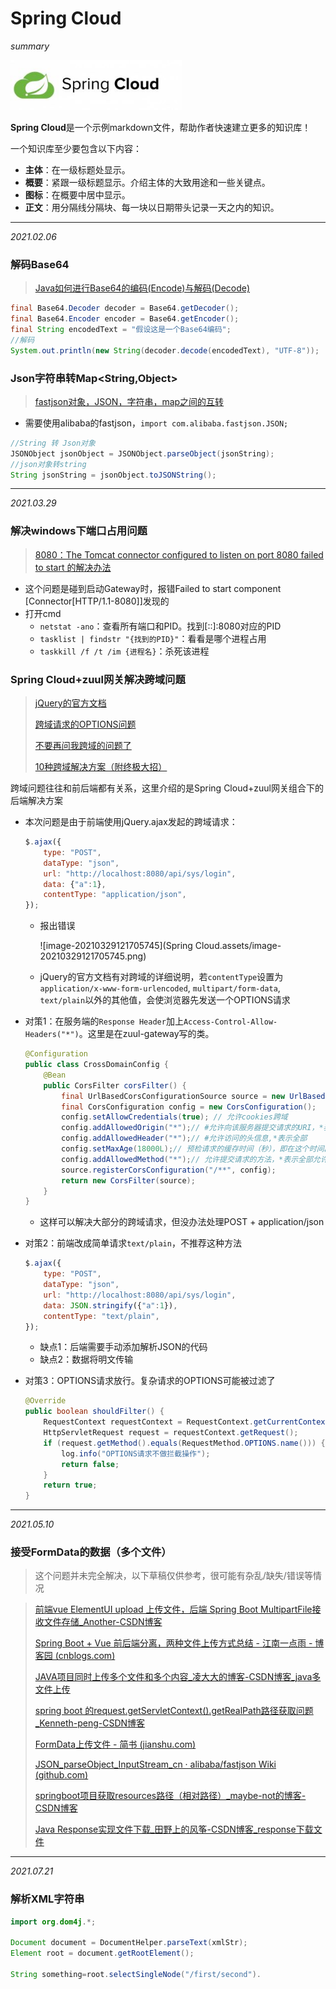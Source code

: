 # Spring Cloud

*summary*

<img src="./Spring Cloud.assets/u=4247047143,2462685194&fm=26&gp=0.jpg" alt="u=4247047143,2462685194&fm=26&gp=0" style="zoom:80%;" />

**Spring Cloud**是一个示例markdown文件，帮助作者快速建立更多的知识库！

一个知识库至少要包含以下内容：

- **主体**：在一级标题处显示。
- **概要**：紧跟一级标题显示。介绍主体的大致用途和一些关键点。
- **图标**：在概要中居中显示。
- **正文**：用分隔线分隔块、每一块以日期带头记录一天之内的知识。

---

*2021.02.06*

### 解码Base64

> [Java如何进行Base64的编码(Encode)与解码(Decode)](https://www.cnblogs.com/alter888/p/9140732.html)

```java
final Base64.Decoder decoder = Base64.getDecoder();
final Base64.Encoder encoder = Base64.getEncoder();
final String encodedText = "假设这是一个Base64编码";
//解码
System.out.println(new String(decoder.decode(encodedText), "UTF-8"));
```

### Json字符串转Map<String,Object>

> [fastjson对象，JSON，字符串，map之间的互转](https://www.cnblogs.com/heqiyoujing/p/9840424.html)

- 需要使用alibaba的fastjson，`import com.alibaba.fastjson.JSON;`

```java
//String 转 Json对象
JSONObject jsonObject = JSONObject.parseObject(jsonString);
//json对象转string
String jsonString = jsonObject.toJSONString();
```

---

*2021.03.29*

### 解决windows下端口占用问题

> [8080：The Tomcat connector configured to listen on port 8080 failed to start 的解决办法](https://blog.csdn.net/weixin_44259720/article/details/104521766)

- 这个问题是碰到启动Gateway时，报错Failed to start component [Connector[HTTP/1.1-8080]]发现的
- 打开cmd
  - `netstat -ano`：查看所有端口和PID。找到[::]:8080对应的PID
  - `tasklist | findstr "{找到的PID}"`：看看是哪个进程占用
  - `taskkill /f /t /im {进程名}`：杀死该进程

### Spring Cloud+zuul网关解决跨域问题

> [jQuery的官方文档](https://api.jquery.com/jquery.ajax/)
>
> [跨域请求的OPTIONS问题](https://blog.csdn.net/achang07/article/details/79380990)
>
> [不要再问我跨域的问题了](https://segmentfault.com/a/1190000015597029)
>
> [10种跨域解决方案（附终极大招）](https://juejin.cn/post/6844904126246027278#heading-34)

跨域问题往往和前后端都有关系，这里介绍的是Spring Cloud+zuul网关组合下的后端解决方案

- 本次问题是由于前端使用jQuery.ajax发起的跨域请求：

  ```js
  $.ajax({
      type: "POST",
      dataType: "json",
      url: "http://localhost:8080/api/sys/login",
      data: {"a":1},
      contentType: "application/json",
  });
  ```

  - 报出错误

    ![image-20210329121705745](Spring Cloud.assets/image-20210329121705745.png)

  - jQuery的官方文档有对跨域的详细说明，若`contentType`设置为`application/x-www-form-urlencoded`, `multipart/form-data`, `text/plain`以外的其他值，会使浏览器先发送一个OPTIONS请求

- 对策1：在服务端的`Response Header`加上`Access-Control-Allow-Headers("*")`。这里是在zuul-gateway写的类。

  ```java
  @Configuration
  public class CrossDomainConfig {
      @Bean
      public CorsFilter corsFilter() {
          final UrlBasedCorsConfigurationSource source = new UrlBasedCorsConfigurationSource();
          final CorsConfiguration config = new CorsConfiguration();
          config.setAllowCredentials(true); // 允许cookies跨域
          config.addAllowedOrigin("*");// #允许向该服务器提交请求的URI，*表示全部允许
          config.addAllowedHeader("*");// #允许访问的头信息,*表示全部
          config.setMaxAge(18000L);// 预检请求的缓存时间（秒），即在这个时间段里，对于相同的跨域请求不会再预检了
          config.addAllowedMethod("*");// 允许提交请求的方法，*表示全部允许
          source.registerCorsConfiguration("/**", config);
          return new CorsFilter(source);
      }
  }
  ```

  - 这样可以解决大部分的跨域请求，但没办法处理POST + application/json

- 对策2：前端改成简单请求`text/plain`，不推荐这种方法

  ```js
  $.ajax({
      type: "POST",
      dataType: "json",
      url: "http://localhost:8080/api/sys/login",
      data: JSON.stringify({"a":1}),
      contentType: "text/plain",
  });
  ```

  - 缺点1：后端需要手动添加解析JSON的代码
  - 缺点2：数据将明文传输

- 对策3：OPTIONS请求放行。复杂请求的OPTIONS可能被过滤了

  ```java
  @Override
  public boolean shouldFilter() {
      RequestContext requestContext = RequestContext.getCurrentContext();
      HttpServletRequest request = requestContext.getRequest();
      if (request.getMethod().equals(RequestMethod.OPTIONS.name())) {
          log.info("OPTIONS请求不做拦截操作");
          return false;
      }
      return true;
  }
  ```


---

*2021.05.10*

### 接受FormData的数据（多个文件）

> 这个问题并未完全解决，以下草稿仅供参考，很可能有杂乱/缺失/错误等情况

> [前端vue ElementUI upload 上传文件，后端 Spring Boot MultipartFile接收文件存储_Another-CSDN博客](https://blog.csdn.net/qq_40522155/article/details/104887869)
>
> [Spring Boot + Vue 前后端分离，两种文件上传方式总结 - 江南一点雨 - 博客园 (cnblogs.com)](https://www.cnblogs.com/lenve/p/10782774.html)
>
> [JAVA项目同时上传多个文件和多个内容_凌大大的博客-CSDN博客_java多文件上传](https://blog.csdn.net/wohaqiyi/article/details/79179600)
>
> [spring boot 的request.getServletContext().getRealPath路径获取问题_Kenneth-peng-CSDN博客](https://blog.csdn.net/yongjiutongmi53151/article/details/87966767)
>
> [FormData上传文件 - 简书 (jianshu.com)](https://www.jianshu.com/p/51188659d778)
>
> [JSON_parseObject_InputStream_cn · alibaba/fastjson Wiki (github.com)](https://github.com/alibaba/fastjson/wiki/json_parseobject_inputstream_cn)
>
> [springboot项目获取resources路径（相对路径）_maybe-not的博客-CSDN博客](https://blog.csdn.net/qq_29669265/article/details/89678077)
>
> [Java Response实现文件下载_田野上的风筝-CSDN博客_response下载文件](https://blog.csdn.net/weixin_43100896/article/details/89880596)

---

*2021.07.21*

### 解析XML字符串

```java
import org.dom4j.*;

Document document = DocumentHelper.parseText(xmlStr);
Element root = document.getRootElement();

String something=root.selectSingleNode("/first/second").
```



